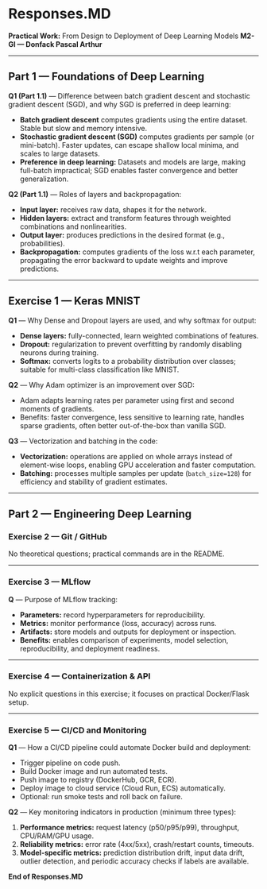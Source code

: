
# Responses.MD

**Practical Work:** From Design to Deployment of Deep Learning Models
**M2-GI — Donfack Pascal Arthur**

---

## Part 1 — Foundations of Deep Learning

**Q1 (Part 1.1)** — Difference between batch gradient descent and stochastic gradient descent (SGD), and why SGD is preferred in deep learning:

* **Batch gradient descent** computes gradients using the entire dataset. Stable but slow and memory intensive.
* **Stochastic gradient descent (SGD)** computes gradients per sample (or mini-batch). Faster updates, can escape shallow local minima, and scales to large datasets.
* **Preference in deep learning:** Datasets and models are large, making full-batch impractical; SGD enables faster convergence and better generalization.

**Q2 (Part 1.1)** — Roles of layers and backpropagation:

* **Input layer:** receives raw data, shapes it for the network.
* **Hidden layers:** extract and transform features through weighted combinations and nonlinearities.
* **Output layer:** produces predictions in the desired format (e.g., probabilities).
* **Backpropagation:** computes gradients of the loss w\.r.t each parameter, propagating the error backward to update weights and improve predictions.

---

## Exercise 1 — Keras MNIST

**Q1** — Why Dense and Dropout layers are used, and why softmax for output:

* **Dense layers:** fully-connected, learn weighted combinations of features.
* **Dropout:** regularization to prevent overfitting by randomly disabling neurons during training.
* **Softmax:** converts logits to a probability distribution over classes; suitable for multi-class classification like MNIST.

**Q2** — Why Adam optimizer is an improvement over SGD:

* Adam adapts learning rates per parameter using first and second moments of gradients.
* Benefits: faster convergence, less sensitive to learning rate, handles sparse gradients, often better out-of-the-box than vanilla SGD.

**Q3** — Vectorization and batching in the code:

* **Vectorization:** operations are applied on whole arrays instead of element-wise loops, enabling GPU acceleration and faster computation.
* **Batching:** processes multiple samples per update (`batch_size=128`) for efficiency and stability of gradient estimates.

---

## Part 2 — Engineering Deep Learning

### Exercise 2 — Git / GitHub

No theoretical questions; practical commands are in the README.

---

### Exercise 3 — MLflow

**Q** — Purpose of MLflow tracking:

* **Parameters:** record hyperparameters for reproducibility.
* **Metrics:** monitor performance (loss, accuracy) across runs.
* **Artifacts:** store models and outputs for deployment or inspection.
* **Benefits:** enables comparison of experiments, model selection, reproducibility, and deployment readiness.

---

### Exercise 4 — Containerization & API

No explicit questions in this exercise; it focuses on practical Docker/Flask setup.

---

### Exercise 5 — CI/CD and Monitoring

**Q1** — How a CI/CD pipeline could automate Docker build and deployment:

* Trigger pipeline on code push.
* Build Docker image and run automated tests.
* Push image to registry (DockerHub, GCR, ECR).
* Deploy image to cloud service (Cloud Run, ECS) automatically.
* Optional: run smoke tests and roll back on failure.

**Q2** — Key monitoring indicators in production (minimum three types):

1. **Performance metrics:** request latency (p50/p95/p99), throughput, CPU/RAM/GPU usage.
2. **Reliability metrics:** error rate (4xx/5xx), crash/restart counts, timeouts.
3. **Model-specific metrics:** prediction distribution drift, input data drift, outlier detection, and periodic accuracy checks if labels are available.


**End of Responses.MD**


